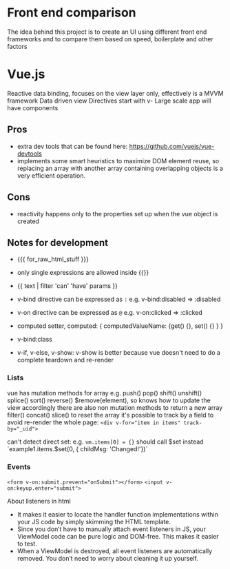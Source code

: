 # Front end comparison

The idea behind this project is to create an UI using different front end frameworks and to compare them based on speed, boilerplate and other factors

# Vue.js

Reactive data binding, focuses on the view layer only, effectively is a MVVM framework
Data driven view
Directives start with v-
Large scale app will have components

## Pros
- extra dev tools that can be found here: https://github.com/vuejs/vue-devtools
- implements some smart heuristics to maximize DOM element reuse, so replacing an array with another array containing overlapping objects is a very efficient operation.

## Cons
- reactivity happens only to the properties set up when the vue object is created

## Notes for development
- {{{ for_raw_html_stuff }}}
- only single expressions are allowed inside {{}}
- {{ text | filter 'can' 'have' params }}
- v-bind directive can be expressed as `:` e.g. v-bind:disabled => :disabled
- v-on directive can be expressed as `@` e.g. v-on:clicked => :clicked

- computed setter, computed: { computedValueName: {get() {}, set() {} } }
- v-bind:class
- v-if, v-else, v-show: v-show is better because vue doesn't need to do a complete teardown and re-render

### Lists
vue has mutation methods for array e.g. push() pop() shift() unshift() splice() sort() reverse() $remove(element), so knows how to update the view accordingly
there are also non mutation methods to return a new array filter() concat() slice()
to reset the array it's possible to track by a field to avoid re-render the whole page:
`<div v-for="item in items" track-by="_uid">`

can't detect direct set: e.g. `vm.items[0] = {}` should call $set instead `example1.items.$set(0, { childMsg: 'Changed!'})`

### Events
`<form v-on:submit.prevent="onSubmit"></form>`
`<input v-on:keyup.enter="submit">`

About listeners in html
- It makes it easier to locate the handler function implementations within your JS code by simply skimming the HTML template.
- Since you don’t have to manually attach event listeners in JS, your ViewModel code can be pure logic and DOM-free. This makes it easier to test.
- When a ViewModel is destroyed, all event listeners are automatically removed. You don’t need to worry about cleaning it up yourself.




